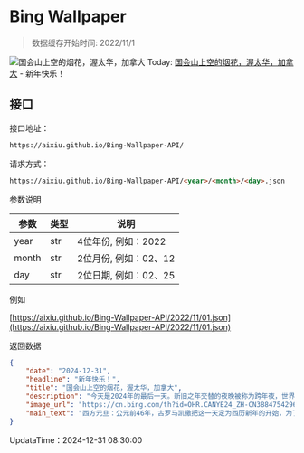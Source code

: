 # Bing Wallpaper

> 数据缓存开始时间: 2022/11/1

![国会山上空的烟花，渥太华，加拿大](https://cn.bing.com/th?id=OHR.CANYE24_ZH-CN3884754296_1920x1080.webp)
Today: [国会山上空的烟花，渥太华，加拿大](https://cn.bing.com/th?id=OHR.CANYE24_ZH-CN3884754296_1920x1080.webp) - 新年快乐！

## 接口

接口地址：

```html
https://aixiu.github.io/Bing-Wallpaper-API/
```

请求方式：

```html
https://aixiu.github.io/Bing-Wallpaper-API/<year>/<month>/<day>.json
```

参数说明

| 参数 | 类型 | 说明 |
| - | - | - |
| year | str | 4位年份, 例如：2022 |
| month | str | 2位月份, 例如：02、12 |
| day | str | 2位日期, 例如：02、25 |

例如

[https://aixiu.github.io/Bing-Wallpaper-API/2022/11/01.json](https://aixiu.github.io/Bing-Wallpaper-API/2022/11/01.json)

返回数据

```json
{
    "date": "2024-12-31",
    "headline": "新年快乐！",
    "title": "国会山上空的烟花，渥太华，加拿大",
    "description": "今天是2024年的最后一天。新旧之年交替的夜晚被称为跨年夜，世界各地通常会举办烟火表演，一些地区则通过宗教和文化仪式迎接新年。许多国家还会用象征繁荣、长寿和好运的食物来迎接新年。在中国，人们会与亲朋好友聚在一起进行各种“除夕夜”活动，如旅行、听除夕音乐会或享用丰盛的除夕晚餐。",
    "image_url": "https://cn.bing.com/th?id=OHR.CANYE24_ZH-CN3884754296_1920x1080.webp",
    "main_text": "西方元旦：公元前46年，古罗马凯撒把这一天定为西历新年的开始，为了祝福双面神“Janus”，这位罗马神话中的门神，“Janus”后来也演化为英文一月“January”这个词。"
}
```

UpdataTime：2024-12-31 08:30:00
